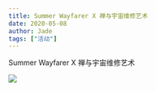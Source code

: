 ```yaml
---
title: Summer Wayfarer X 禅与宇宙维修艺术
date: 2020-05-08
author: Jade
tags: ["活动"]
---
```


Summer Wayfarer X 禅与宇宙维修艺术

<!--more-->

![](https://cosmosrepair-1257028016.cos.ap-beijing.myqcloud.com/481591076406_.pic_hd.jpg)